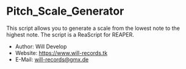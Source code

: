 # Pitch_Scale_Generator
This script allows you to generate a scale from the lowest note to the highest note. The script is a ReaScript for REAPER.

- Author: Will Develop 
- Website: https://www.will-records.tk
- E-Mail: will-records@gmx.de
